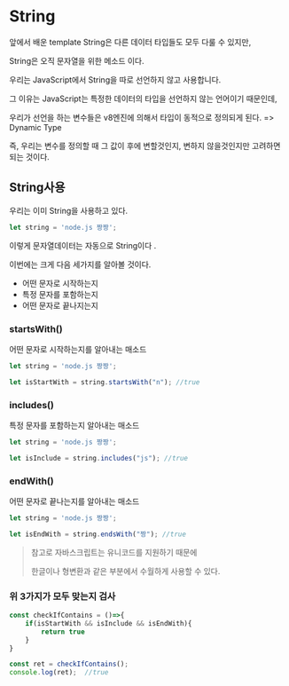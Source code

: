 # String

앞에서 배운 template String은 다른 데이터 타입들도 모두 다룰 수 있지만, 

String은 오직 문자열을 위한 메소드 이다. 



우리는 JavaScript에서 String을 따로 선언하지 않고 사용합니다. 

그 이유는 JavaScript는 특정한 데이터의 타입을 선언하지 않는 언어이기 때문인데,

우리가 선언을 하는 변수들은 v8엔진에 의해서 타입이 동적으로 정의되게 된다. =&gt; Dynamic Type 

즉, 우리는 변수를 정의할 때 그 값이 후에 변할것인지, 변하지 않을것인지만 고려하면 되는 것이다. 



## String사용

우리는 이미 String을 사용하고 있다. 

```javascript
let string = 'node.js 짱짱';  
```

이렇게 문자열데이터는 자동으로 String이다 .



이번에는 크게 다음 세가지를 알아볼 것이다. 

* 어떤 문자로 시작하는지
* 특정 문자를 포함하는지 
* 어떤 문자로 끝나지는지

### startsWith\(\)

어떤 문자로 시작하는지를 알아내는 매소드

```javascript
let string = 'node.js 짱짱';  

let isStartWith = string.startsWith("n"); //true
```

### includes\(\)

특정 문자를 포함하는지 알아내는 매소드

```javascript
let string = 'node.js 짱짱';  

let isInclude = string.includes("js"); //true
```

### endWith\(\)

어떤 문자로 끝나는지를 알아내는 매소드

```javascript
let string = 'node.js 짱짱';  

let isEndWith = string.endsWith("짱"); //true
```



> 참고로 자바스크립트는 유니코드를 지원하기 때문에 
>
> 한글이나 형변환과 같은 부분에서 수월하게 사용할 수 있다.



### 위 3가지가 모두 맞는지 검사

```javascript
const checkIfContains = ()=>{
    if(isStartWith && isInclude && isEndWith){
        return true
    }
}

const ret = checkIfContains();
console.log(ret);  //true
```

